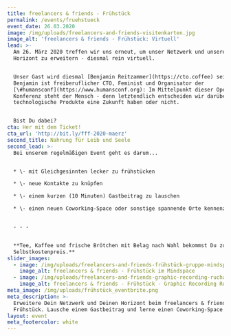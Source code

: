 ```yaml
---
title: freelancers & friends - Frühstück
permalink: /events/fruehstueck
event_date: 26.03.2020
image: /img/uploads/freelancers-and-friends-visitenkarten.jpg
image_alt: 'freelancers & friends - Frühstück: Virtuell'
lead: >-
  Am 26. März 2020 treffen wir uns erneut, um unser Netzwerk und unseren
  Horizont zu erweitern - diesmal rein virtuell.


  Unser Gast wird diesmal [Benjamin Reitzammer](https://cto.coffee) sein.
  Benjamin ist freiberuflicher CTO, Feminist und Organisator der
  [\#humansconf](https://www.humansconf.org): Im Mittelpunkt dieser Open Space
  Konferenz steht der Mensch - denn letztendlich entscheiden wir darüber, ob
  technologische Produkte eine Zukunft haben oder nicht.


  Bist Du dabei?
cta: Her mit dem Ticket!
cta_url: 'http://bit.ly/fff-2020-maerz'
second_title: Nahrung für Leib und Seele
second_lead: >-
  Bei unserem regelmäßigen Event geht es darum...


  * \- mit Gleichgesinnten lecker zu frühstücken

  * \- neue Kontakte zu knüpfen

  * \- einem kurzen (10 Minuten) Gastbeitrag zu lauschen

  * \- einen neuen Coworking-Space oder sonstige spannende Orte kennenzulernen


  - - -


  **Tee, Kaffee und frische Brötchen mit Belag nach Wahl bekommst Du zum
  Selbstkostenpreis.**
slider_images:
  - image: /img/uploads/freelancers-and-friends-frühstück-gruppe-mindspace.jpg
    image_alt: freelancers & friends - Frühstück im Mindspace
  - image: /img/uploads/freelancers-and-friends-graphic-recording-rucha-ambekar.jpg
    image_alt: freelancers & friends - Frühstück - Graphic Recording Rucha Ambekar
meta_image: /img/uploads/frühstück_eventbrite.png
meta_description: >-
  Erweitere Dein Netzwerk und Deinen Horizont beim freelancers & friends -
  Frühstück. Lausche einem Gastbeitrag und lerne einen Coworking-Space kennen.
layout: event
meta_footercolor: white
---
```

